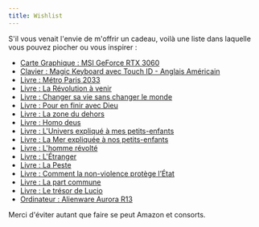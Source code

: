 ```yaml
---
title: Wishlist
---
```


S'il vous venait l'envie de m'offrir un cadeau, voilà une liste dans laquelle vous pouvez piocher ou vous inspirer :

- [Carte Graphique : MSI GeForce RTX 3060](https://www.ldlc.com/fiche/PB00408692.html)
- [Clavier : Magic Keyboard avec Touch ID - Anglais Américain](https://www.apple.com/fr/shop/product/MK293F/A/)
- [Livre : Métro Paris 2033](https://www.babelio.com/serie/Metro-Paris-2033/1848)
- [Livre : La Révolution à venir](https://agone.org/livres/9782748904291/larevolutionavenir)
- [Livre : Changer sa vie sans changer le monde](https://agone.org/livres/changersaviesanschangerlemonde/changersaviesanschangerlemonde)
- [Livre : Pour en finir avec Dieu](https://laffont.ca/livre/pour-en-finir-avec-dieu-9782221108932/)
- [Livre : La zone du dehors](https://lavolte.net/livres/la-zone-du-dehors/)
- [Livre : Homo deus](https://www.albin-michel.fr/ouvrages/homo-deus-9782226393876)
- [Livre : L'Univers expliqué à mes petits-enfants](https://www.seuil.com/ouvrage/l-univers-explique-a-mes-petits-enfants-hubert-reeves/9782757880524)
- [Livre : La Mer expliquée à nos petits-enfants](https://www.seuil.com/ouvrage/la-mer-expliquee-a-nos-petits-enfants-hubert-reeves/9782021098204)
- [Livre : L'homme révolté](http://www.gallimard.fr/Catalogue/GALLIMARD/Folio/Folio-essais/L-Homme-revolte)
- [Livre : L'Étranger](http://www.gallimard.fr/Catalogue/GALLIMARD/Folio/Folio/L-Etranger)
- [Livre : La Peste](http://www.gallimard.fr/Catalogue/GALLIMARD/Folio/Folio/La-Peste)
- [Livre : Comment la non-violence protège l’État](https://www.editionslibre.org/produit/prevente-comment-la-non-violence-protege-l-etat-peter-gelderloos/)
- [Livre : La part commune](http://www.editionsamsterdam.fr/la-part-commune/)
- [Livre : Le trésor de Lucio](https://www.editions-rackham.com/catalogue/le-tresor-de-lucio/)
- [Ordinateur : Alienware Aurora R13](https://www.ldlc.com/fiche/PB00498083.html)

Merci d'éviter autant que faire se peut Amazon et consorts.
